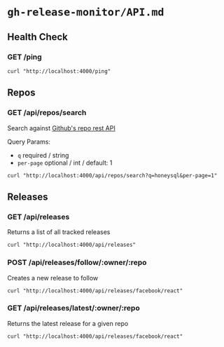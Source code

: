 # `gh-release-monitor/API.md`

## Health Check

### GET /ping
```shell
curl "http://localhost:4000/ping"
```

## Repos

### GET /api/repos/search
Search against [Github's repo rest API](https://docs.github.com/en/rest/reference/search#search-repositories)

Query Params:
- `q` required / string
- `per-page` optional / int / default: 1
```shell
curl "http://localhost:4000/api/repos/search?q=honeysql&per-page=1"
```

## Releases

### GET /api/releases
Returns a list of all tracked releases
```shell
curl "http://localhost:4000/api/releases"
```

### POST /api/releases/follow/:owner/:repo
Creates a new release to follow
```shell
curl "http://localhost:4000/api/releases/facebook/react"
```

### GET /api/releases/latest/:owner/:repo
Returns the latest release for a given repo
```shell
curl "http://localhost:4000/api/releases/facebook/react"
```
